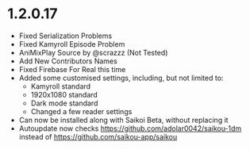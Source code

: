 # 1.2.0.17

- Fixed Serialization Problems
- Fixed Kamyroll Episode Problem
- AniMixPlay Source by @scrazzz (Not Tested)
- Add New Contributors Names
- Fixed Firebase For Real this time
- Added some customised settings, including, but not limited to:
  - Kamyroll standard
  - 1920x1080 standard
  - Dark mode standard
  - Changed a few reader settings
- Can now be installed along with Saikoi Beta, without replacing it
- Autoupdate now checks https://github.com/adolar0042/saikou-1dm instead of https://github.com/saikou-app/saikou
